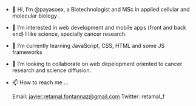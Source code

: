 - 👋 Hi, I’m @payasoex, a Biotechnologist and MSc in applied cellular and molecular biology .
- 👀 I’m interested in web development and mobile apps (front and back end)
     I like science, specially cancer research.
- 🌱 I’m currently learning JavaScript, CSS, HTML and some JS frameworks
- 💞️ I’m looking to collaborate on web depelopment oriented to cancer research and science diffusion.
- 📫 How to reach me ... 

    Email:    javier.retamal.fontannaz@gmail.com
    Twitter:  retamal_f

<!---
payasoex/payasoex is a ✨ special ✨ repository because its `README.md` (this file) appears on your GitHub profile.
You can click the Preview link to take a look at your changes.
--->
